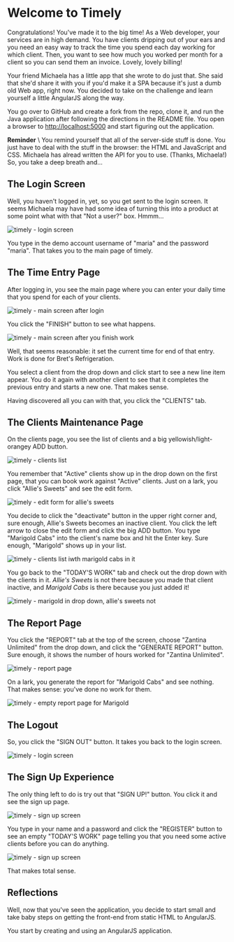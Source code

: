 # Welcome to Timely

Congratulations! You've made it to the big time! As a
Web developer, your services are in high demand. You
have clients dripping out of your ears and you need an
easy way to track the time you spend each day working
for which client. Then, you want to see how much you
worked per month for a client so you can send them an
invoice. Lovely, lovely billing!

Your friend Michaela has a little app that she wrote to
do just that. She said that she'd share it with you if
you'd make it a SPA because it's just a dumb old Web
app, right now. You decided to take on the challenge
and learn yourself a little AngularJS along the way.

You go over to GitHub and create a fork from the repo,
clone it, and run the Java application after following
the directions in the README file. You open a browser
to [http://localhost:5000](http://localhost:5000) and
start figuring out the application.

**Reminder** \ You remind yourself that all of the
server-side stuff is done. You just have to deal with
the stuff in the browser: the HTML and JavaScript and
CSS. Michaela has alread written the API for you to
use. (Thanks, Michaela!) So, you take a deep breath
and...

## The Login Screen

Well, you haven't logged in, yet, so you get sent to
the login screen. It seems Michaela may have had some
idea of turning this into a product at some point what
with that "Not a user?" box. Hmmm...

![timely - login
screen](https://tiy-corp-train.github.io/newline-media/learning-angularjs-with-timely/login-screen.png)

You type in the demo account username of "maria" and
the password "maria". That takes you to the main page
of timely.

## The Time Entry Page

After logging in, you see the main page where you can
enter your daily time that you spend for each of your
clients.

![timely - main screen after
login](https://tiy-corp-train.github.io/newline-media/learning-angularjs-with-timely/timely-work-1.png)

You click the "FINISH" button to see what happens.

![timely - main screen after you finish
work](https://tiy-corp-train.github.io/newline-media/learning-angularjs-with-timely/timely-work-finish.png)

Well, that seems reasonable: it set the current time
for end of that entry. Work is done for Bret's
Refrigeration.

You select a client from the drop down and click start
to see a new line item appear. You do it again with
another client to see that it completes the previous
entry and starts a new one. That makes sense.

Having discovered all you can with that, you click the
"CLIENTS" tab.

## The Clients Maintenance Page

On the clients page, you see the list of clients and a
big yellowish/light-orangey ADD button.

![timely - clients
list](https://tiy-corp-train.github.io/newline-media/learning-angularjs-with-timely/clients-list.png)

You remember that "Active" clients show up in the drop
down on the first page, that you can book work against
"Active" clients. Just on a lark, you click "Allie's
Sweets" and see the edit form.

![timely - edit form for allie's
sweets](https://tiy-corp-train.github.io/newline-media/learning-angularjs-with-timely/client-edit-form.png)

You decide to click the "deactivate" button in the
upper right corner and, sure enough, Allie's Sweets
becomes an inactive client. You click the left arrow to
close the edit form and click the big ADD button. You
type "Marigold Cabs" into the client's name box and hit
the Enter key. Sure enough, "Marigold" shows up in your
list.

![timely - clients list iwth marigold cabs in
it](https://tiy-corp-train.github.io/newline-media/learning-angularjs-with-timely/clients-list-with-marigold.png)

You go back to the "TODAY'S WORK" tab and check out the
drop down with the clients in it. *Allie's Sweets* is
not there because you made that client inactive, and
*Marigold Cabs* is there because you just added it!

![timely - marigold in drop down, allie's sweets
not](https://tiy-corp-train.github.io/newline-media/learning-angularjs-with-timely/marigold-in-drop-down.png)

## The Report Page

You click the "REPORT" tab at the top of the screen,
choose "Zantina Unlimited" from the drop down, and
click the "GENERATE REPORT" button. Sure enough, it
shows the number of hours worked for "Zantina
Unlimited".

![timely - report
page](https://tiy-corp-train.github.io/newline-media/learning-angularjs-with-timely/report.png)

On a lark, you generate the report for "Marigold Cabs"
and see nothing. That makes sense: you've done no work
for them.

![timely - empty report page for
Marigold](https://tiy-corp-train.github.io/newline-media/learning-angularjs-with-timely/empty-report-for-marigold.png)

## The Logout

So, you click the "SIGN OUT" button. It takes you back
to the login screen.

![timely - login
screen](https://tiy-corp-train.github.io/newline-media/learning-angularjs-with-timely/login-screen.png)

## The Sign Up Experience

The only thing left to do is try out that "SIGN UP!"
button. You click it and see the sign up page.

![timely - sign up
screen](https://tiy-corp-train.github.io/newline-media/learning-angularjs-with-timely/sign-up-page.png)

You type in your name and a password and click the
"REGISTER" button to see an empty "TODAY'S WORK" page
telling you that you need some active clients before
you can do anything.

![timely - sign up
screen](https://tiy-corp-train.github.io/newline-media/learning-angularjs-with-timely/empty-clients-list.png)

That makes total sense.

## Reflections

Well, now that you've seen the application, you decide
to start small and take baby steps on getting the
front-end from static HTML to AngularJS.

You start by creating and using an AngularJS
application.
